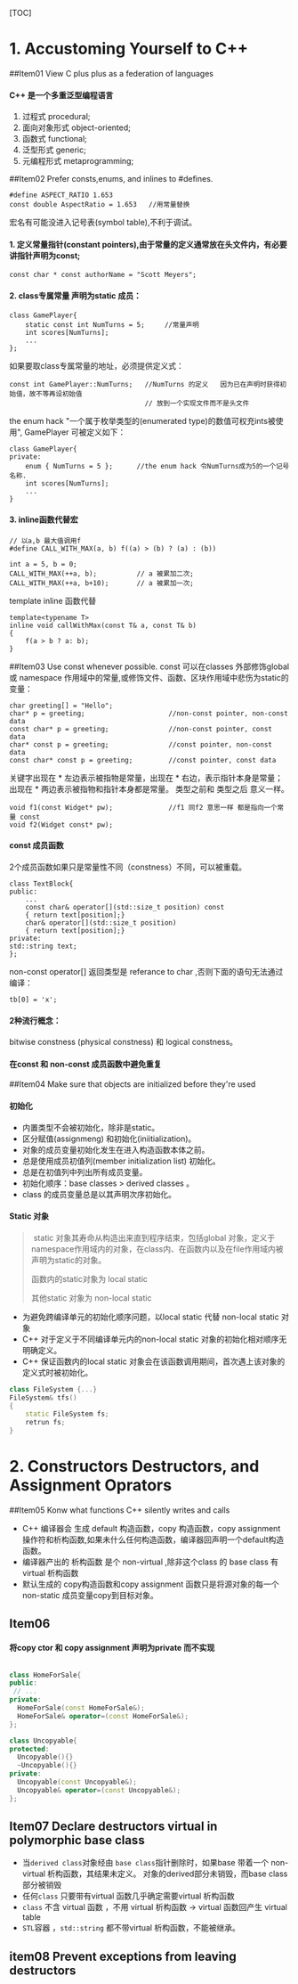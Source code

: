 [TOC]



# 1. Accustoming Yourself to C++

##Item01  View C plus plus as a federation of languages

#### C++ 是一个多重泛型编程语言
1. 过程式       procedural;
2. 面向对象形式 object-oriented;
3. 函数式       functional;
4. 泛型形式     generic;
5. 元编程形式   metaprogramming;

##Item02  Prefer consts,enums, and inlines to #defines.
```
#define ASPECT_RATIO 1.653
const double AspectRatio = 1.653   //用常量替换
```
宏名有可能没进入记号表(symbol table),不利于调试。
#### 1. 定义常量指针(constant pointers),由于常量的定义通常放在头文件内，有必要讲指针声明为const;
```
const char * const authorName = "Scott Meyers";
```
#### 2. class专属常量 声明为static 成员：

```
class GamePlayer{
    static const int NumTurns = 5;     //常量声明
    int scores[NumTurns];
    ...
};
```
如果要取class专属常量的地址，必须提供定义式：

```
const int GamePlayer::NumTurns;   //NumTurns 的定义   因为已在声明时获得初始值，故不等再设初始值
                                  // 放到一个实现文件而不是头文件
```
the enum hack  "一个属于枚举类型的(enumerated type)的数值可权充ints被使用", GamePlayer 可被定义如下：

```
class GamePlayer{
private:
    enum { NumTurns = 5 };      //the enum hack 令NumTurns成为5的一个记号名称.
    int scores[NumTurns];
    ...
}
```

#### 3.  inline函数代替宏

```
// 以a,b 最大值调用f
#define CALL_WITH_MAX(a, b) f((a) > (b) ? (a) : (b))
```

```
int a = 5, b = 0;
CALL_WITH_MAX(++a, b);          // a 被累加二次;
CALL_WITH_MAX(++a, b+10);       // a 被累加一次;
```
   template inline 函数代替

```
template<typename T>
inline void callWithMax(const T& a, const T& b)
{
    f(a > b ? a: b);
}
```

##Item03  Use const whenever possible.
const 可以在classes 外部修饰global 或 namespace 作用域中的常量,或修饰文件、函数、区块作用域中悲伤为static的变量：

```
char greeting[] = "Hello";          
char* p = greeting;                     //non-const pointer, non-const data
const char* p = greeting;               //non-const pointer, const data
char* const p = greeting;               //const pointer, non-const data
const char* const p = greeting;         //const pointer, const data
```
关键字出现在 * 左边表示被指物是常量，出现在 * 右边，表示指针本身是常量；
出现在 * 两边表示被指物和指针本身都是常量。
类型之前和 类型之后 意义一样。

```
void f1(const Widget* pw);              //f1 同f2 意思一样 都是指向一个常量 const
void f2(Widget const* pw);
```
#### const 成员函数
2个成员函数如果只是常量性不同（constness）不同，可以被重载。

```
class TextBlock{
public:
    ...
    const char& operator[](std::size_t position) const
    { return text[position];}
    char& operator[](std::size_t position)
    { return text[position];}
private:
std::string text;
};
```
non-const operator[] 返回类型是 referance to char ,否则下面的语句无法通过编译：

```
tb[0] = 'x';
```
#### 2种流行概念：
bitwise constness (physical constness) 和 logical constness。

#### 在const 和 non-const 成员函数中避免重复

##Item04 Make sure that objects are initialized before they're used
#### 初始化

- 内置类型不会被初始化，除非是static。
- 区分赋值(assignmeng) 和初始化(iniitialization)。
- 对象的成员变量初始化发生在进入构造函数本体之前。
- 总是使用成员初值列(member initialization list) 初始化。
- 总是在初值列中列出所有成员变量。
- 初始化顺序：base classes > derived classes 。
- class 的成员变量总是以其声明次序初始化。

#### Static 对象

> ​	static 对象其寿命从构造出来直到程序结束，包括global 对象，定义于namespace作用域内的对象，在class内、在函数内以及在file作用域内被声明为static的对象。
>
> 函数内的static对象为 local static 
>
> 其他static 对象为 non-local static 

- 为避免跨编译单元的初始化顺序问题，以local static 代替 non-local static 对象
- C++ 对于定义于不同编译单元内的non-local static 对象的初始化相对顺序无明确定义。
- C++ 保证函数内的local static 对象会在该函数调用期间，首次遇上该对象的定义式时被初始化。

```c++
class FileSystem {...}
FileSystem& tfs()
{
    static FileSystem fs;
    retrun fs;
}
```

# 2. Constructors Destructors, and Assignment Oprators

##Item05 Konw what functions C++ silently writes and calls

- C++ 编译器会 生成 default 构造函数，copy 构造函数，copy assignment 操作符和析构函数,如果未什么任何构造函数，编译器回声明一个default构造函数。
- 编译器产出的 析构函数 是个 non-virtual ,除非这个class 的 base class 有 virtual 析构函数
- 默认生成的 copy构造函数和copy assignment 函数只是将源对象的每一个non-static 成员变量copy到目标对象。


## Item06 

#### 将copy ctor 和 copy assignment 声明为private 而不实现

```c++

class HomeForSale{
public:
 // ...
private:
  HomeForSale(const HomeForSale&);
  HomeForSale& operator=(const HomeForSale&);
};
```

```C++
class Uncopyable{
protected:
  Uncopyable(){}
  ~Uncopyable(){}
private:
  Uncopyable(const Uncopyable&);
  Uncopyable& operator=(const Uncopyable&);
};
```

## Item07 Declare destructors virtual in polymorphic base class 

- 当`derived class`对象经由 `base class`指针删除时，如果base 带着一个 non-virtual 析构函数，其结果未定义。 对象的derived部分未销毁，而base class 部分被销毁
- 任何`class` 只要带有virtual 函数几乎确定需要virtual 析构函数
- `class` 不含 virtual 函数 ，不用 virtual 析构函数 -> virtual 函数回产生 virtual table
- `STL`容器 ，`std::string`  都不带virtual 析构函数，不能被继承。

## item08 Prevent exceptions from leaving destructors


